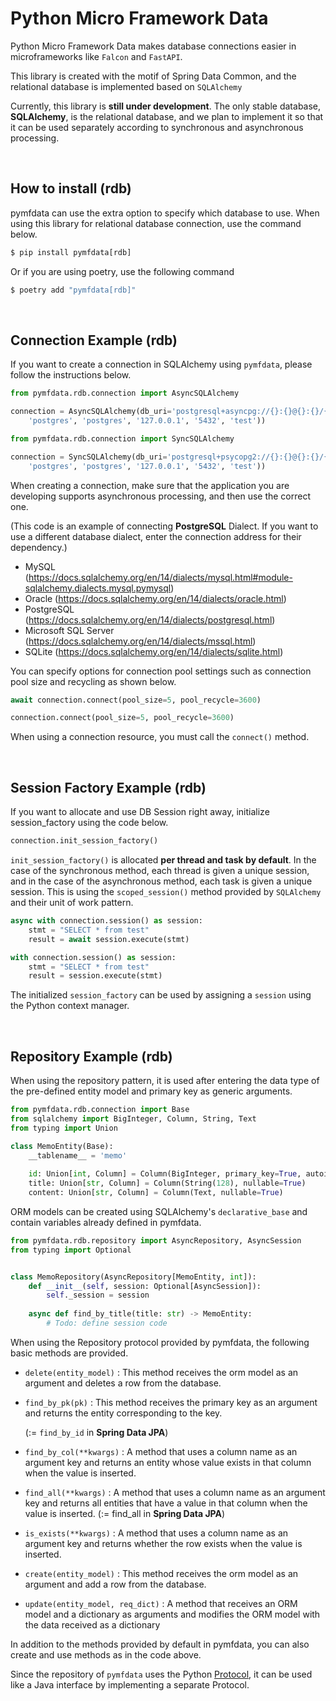 # Python Micro Framework Data

Python Micro Framework Data makes database connections easier in microframeworks like ```Falcon``` and ```FastAPI```.

This library is created with the motif of Spring Data Common, and the relational database is implemented based on ```SQLAlchemy```



Currently, this library is **still under development**. The only stable database, **SQLAlchemy**, is the relational database, and we plan to implement it so that it can be used separately according to synchronous and asynchronous processing.



<br />



## How to install (rdb)

pymfdata can use the extra option to specify which database to use. When using this library for relational database connection, use the command below.

```python
$ pip install pymfdata[rdb]
```

Or if you are using poetry, use the following command

```python
$ poetry add "pymfdata[rdb]"
```



<br />



## Connection Example (rdb)

If you want to create a connection in SQLAlchemy using ```pymfdata```, please follow the instructions below.

```python
from pymfdata.rdb.connection import AsyncSQLAlchemy

connection = AsyncSQLAlchemy(db_uri='postgresql+asyncpg://{}:{}@{}:{}/{}'.format(
    'postgres', 'postgres', '127.0.0.1', '5432', 'test'))
```

```python
from pymfdata.rdb.connection import SyncSQLAlchemy

connection = SyncSQLAlchemy(db_uri='postgresql+psycopg2://{}:{}@{}:{}/{}'.format(
    'postgres', 'postgres', '127.0.0.1', '5432', 'test'))
```

When creating a connection, make sure that the application you are developing supports asynchronous processing, and then use the correct one.

(This code is an example of connecting **PostgreSQL** Dialect. If you want to use a different database dialect, enter the connection address for their dependency.)

* MySQL (https://docs.sqlalchemy.org/en/14/dialects/mysql.html#module-sqlalchemy.dialects.mysql.pymysql)
* Oracle (https://docs.sqlalchemy.org/en/14/dialects/oracle.html)
* PostgreSQL (https://docs.sqlalchemy.org/en/14/dialects/postgresql.html)
* Microsoft SQL Server (https://docs.sqlalchemy.org/en/14/dialects/mssql.html)
* SQLite (https://docs.sqlalchemy.org/en/14/dialects/sqlite.html)

You can specify options for connection pool settings such as connection pool size and recycling as shown below.

```python
await connection.connect(pool_size=5, pool_recycle=3600)
```

```python
connection.connect(pool_size=5, pool_recycle=3600)
```

When using a connection resource, you must call the ```connect()``` method.



<br />



## Session Factory Example (rdb)

If you want to allocate and use DB Session right away, initialize session_factory using the code below.

```python
connection.init_session_factory()
```

```init_session_factory()``` is allocated **per thread and task by default**. In the case of the synchronous method, each thread is given a unique session, and in the case of the asynchronous method, each task is given a unique session. This is using the ```scoped_session()``` method provided by ```SQLAlchemy``` and their unit of work pattern.

```python
async with connection.session() as session:
    stmt = "SELECT * from test"
    result = await session.execute(stmt)
```

```python
with connection.session() as session:
    stmt = "SELECT * from test"
    result = session.execute(stmt)
```

The initialized ```session_factory``` can be used by assigning a ```session``` using the Python context manager.



<br />



## Repository Example (rdb)

When using the repository pattern, it is used after entering the data type of the pre-defined entity model and primary key as generic arguments.

```python
from pymfdata.rdb.connection import Base
from sqlalchemy import BigInteger, Column, String, Text
from typing import Union

class MemoEntity(Base):
    __tablename__ = 'memo'
    
    id: Union[int, Column] = Column(BigInteger, primary_key=True, autoincrement=True)
    title: Union[str, Column] = Column(String(128), nullable=True)
    content: Union[str, Column] = Column(Text, nullable=True)
```

ORM models can be created using SQLAlchemy's ``declarative_base`` and contain variables already defined in pymfdata.

```python
from pymfdata.rdb.repository import AsyncRepository, AsyncSession
from typing import Optional


class MemoRepository(AsyncRepository[MemoEntity, int]):
    def __init__(self, session: Optional[AsyncSession]):
        self._session = session
        
    async def find_by_title(title: str) -> MemoEntity:
        # Todo: define session code
```

When using the Repository protocol provided by pymfdata, the following basic methods are provided.

* ```delete(entity_model)``` : This method receives the orm model as an argument and deletes a row from the database.

* ```find_by_pk(pk)``` : This method receives the primary key as an argument and returns the entity corresponding to the key. 

  (:= ```find_by_id``` in **Spring Data JPA**)

* ```find_by_col(**kwargs)``` : A method that uses a column name as an argument key and returns an entity whose value exists in that column when the value is inserted.

* ```find_all(**kwargs)``` : A method that uses a column name as an argument key and returns all entities that have a value in that column when the value is inserted. (:=  find_all in **Spring Data JPA**)

* ```is_exists(**kwargs)``` : A method that uses a column name as an argument key and returns whether the row exists when the value is inserted.

* ```create(entity_model)``` : This method receives the orm model as an argument and add a row from the database.

* ```update(entity_model, req_dict)``` : A method that receives an ORM model and a dictionary as arguments and modifies the ORM model with the data received as a dictionary

In addition to the methods provided by default in pymfdata, you can also create and use methods as in the code above. 

Since the repository of ```pymfdata``` uses the Python [Protocol](https://www.python.org/dev/peps/pep-0544/#using-protocols), it can be used like a Java interface by implementing a separate Protocol.
